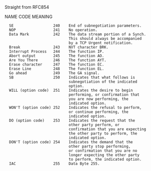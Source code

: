 Straight from RFC854

NAME               CODE              MEANING

      SE                  240    End of subnegotiation parameters.
      NOP                 241    No operation.
      Data Mark           242    The data stream portion of a Synch.
                                 This should always be accompanied
                                 by a TCP Urgent notification.
      Break               243    NVT character BRK.
      Interrupt Process   244    The function IP.
      Abort output        245    The function AO.
      Are You There       246    The function AYT.
      Erase character     247    The function EC.
      Erase Line          248    The function EL.
      Go ahead            249    The GA signal.
      SB                  250    Indicates that what follows is
                                 subnegotiation of the indicated
                                 option.
      WILL (option code)  251    Indicates the desire to begin
                                 performing, or confirmation that
                                 you are now performing, the
                                 indicated option.
      WON'T (option code) 252    Indicates the refusal to perform,
                                 or continue performing, the
                                 indicated option.
      DO (option code)    253    Indicates the request that the
                                 other party perform, or
                                 confirmation that you are expecting
                                 the other party to perform, the
                                 indicated option.
      DON'T (option code) 254    Indicates the demand that the
                                 other party stop performing,
                                 or confirmation that you are no
                                 longer expecting the other party
                                 to perform, the indicated option.
      IAC                 255    Data Byte 255.
